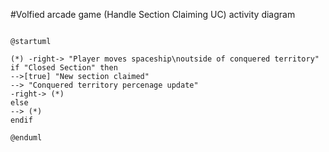 #Volfied arcade game (Handle Section Claiming UC) activity diagram

```PlantUML

@startuml

(*) -right-> "Player moves spaceship\noutside of conquered territory"
if "Closed Section" then
-->[true] "New section claimed"
--> "Conquered territory percenage update"
-right-> (*)
else
--> (*)
endif

@enduml